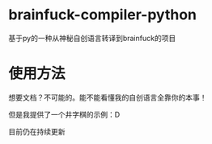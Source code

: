 # brainfuck-compiler-python
基于py的一种从神秘自创语言转译到brainfuck的项目

# 使用方法
想要文档？不可能的。能不能看懂我的自创语言全靠你的本事！

但是我提供了一个井字棋的示例：D

目前仍在持续更新

